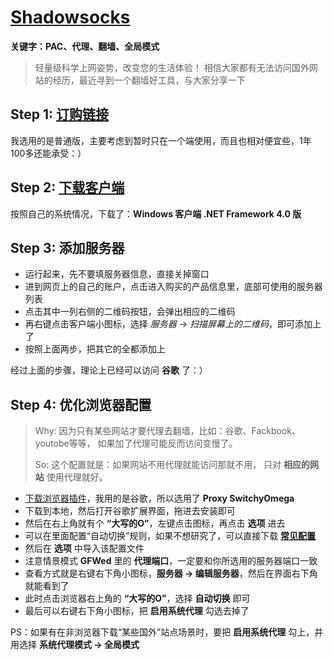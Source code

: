 # [Shadowsocks](https://portal.shadowsocks.la/)

**关键字：PAC、代理、翻墙、全局模式**
> 轻量级科学上网姿势，改变您的生活体验！
> 相信大家都有无法访问国外网站的经历，最近寻到一个翻墙好工具，与大家分享一下


## Step 1: [订购链接](https://portal.shadowsocks.la/cart.php)

我选用的是普通版，主要考虑到暂时只在一个端使用，而且也相对便宜些，1年100多还能承受：）


## Step 2: [下载客户端](https://portal.shadowsocks.la/downloads.php)

按照自己的系统情况，下载了：**Windows 客户端 .NET Framework 4.0 版**


## Step 3: 添加服务器

- 运行起来，先不要填服务器信息，直接关掉窗口
- 进到网页上的自己的账户，点击进入购买的产品信息里，底部可使用的服务器列表
- 点击其中一列右侧的二维码按钮，会弹出相应的二维码
- 再右键点击客户端小图标，选择 *服务器* -> *扫描屏幕上的二维码*，即可添加上了
- 按照上面两步，把其它的全都添加上

经过上面的步骤，理论上已经可以访问 **谷歌** 了：）


## Step 4: 优化浏览器配置

> Why: 因为只有某些网站才要代理去翻墙，比如：谷歌、Fackbook、youtobe等等，
> 如果加了代理可能反而访问变慢了。
> 
> So: 这个配置就是：如果网站不用代理就能访问那就不用，
> 只对 **相应的网站** 使用代理就好。

- [下载浏览器插件](https://portal.shadowsocks.la/downloads.php?action=displaycat&catid=2)，我用的是谷歌，所以选用了 **Proxy SwitchyOmega**
- 下载到本地，然后打开谷歌扩展界面，拖进去安装即可
- 然后在右上角就有个 **“大写的O”**，左键点击图标，再点击 **选项** 进去
- 可以在里面配置“自动切换”规则，如果不想研究了，可以直接下载 **[常见配置](./assets/shadowsocks/OmegaOptions.bak)**
- 然后在 **选项** 中导入该配置文件
- 注意情景模式 **GFWed** 里的 **代理端口**，一定要和你所选用的服务器端口一致
- 查看方式就是右键右下角小图标，**服务器 -> 编辑服务器**，然后在界面右下角就能看到了
- 此时点击浏览器右上角的 **“大写的O”**，选择 **自动切换** 即可
- 最后可以右键右下角小图标，把 **启用系统代理** 勾选去掉了

PS：如果有在非浏览器下载“某些国外”站点场景时，要把 **启用系统代理** 勾上，并用选择 **系统代理模式 -> 全局模式**



